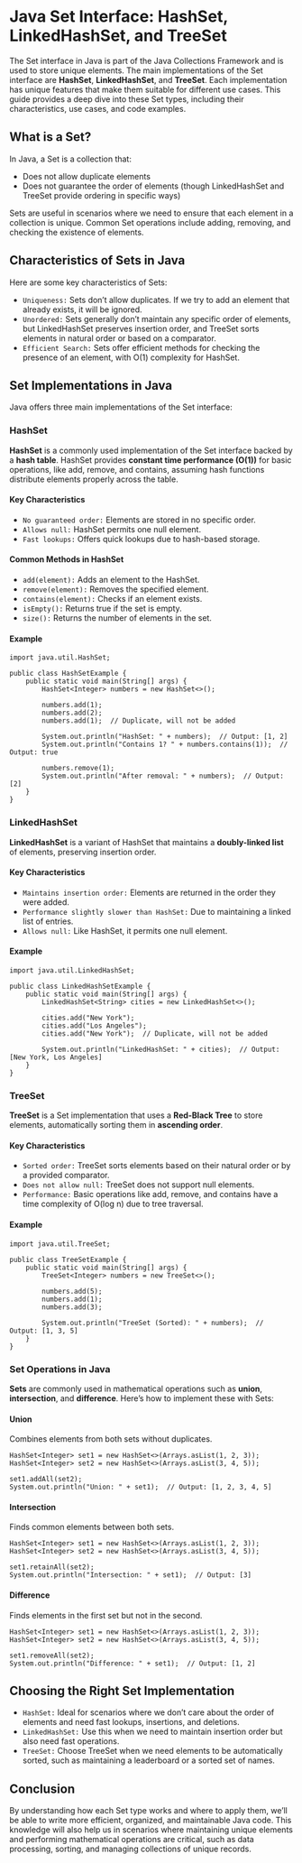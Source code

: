 # Java Set Interface: HashSet, LinkedHashSet, and TreeSet
The Set interface in Java is part of the Java Collections Framework and is used to store unique elements. The main implementations of the Set interface are **HashSet**, **LinkedHashSet**, and **TreeSet**. Each implementation has unique features that make them suitable for different use cases. This guide provides a deep dive into these Set types, including their characteristics, use cases, and code examples.

## What is a Set?
In Java, a Set is a collection that:
* Does not allow duplicate elements
* Does not guarantee the order of elements (though LinkedHashSet and TreeSet provide ordering in specific ways)

Sets are useful in scenarios where we need to ensure that each element in a collection is unique. Common Set operations include adding, removing, and checking the existence of elements.

## Characteristics of Sets in Java
Here are some key characteristics of Sets:
* `Uniqueness:` Sets don’t allow duplicates. If we try to add an element that already exists, it will be ignored.
* `Unordered:` Sets generally don’t maintain any specific order of elements, but LinkedHashSet preserves insertion order, and TreeSet sorts elements in natural order or based on a comparator.
* `Efficient Search:` Sets offer efficient methods for checking the presence of an element, with O(1) complexity for HashSet.

## Set Implementations in Java
Java offers three main implementations of the Set interface:

### HashSet
**HashSet** is a commonly used implementation of the Set interface backed by a **hash table**. HashSet provides **constant time performance (O(1))** for basic operations, like add, remove, and contains, assuming hash functions distribute elements properly across the table.

#### Key Characteristics
* `No guaranteed order:` Elements are stored in no specific order.
* `Allows null:` HashSet permits one null element.
* `Fast lookups:` Offers quick lookups due to hash-based storage.

#### Common Methods in HashSet
* `add(element):` Adds an element to the HashSet.
* `remove(element):` Removes the specified element.
* `contains(element):` Checks if an element exists.
* `isEmpty():` Returns true if the set is empty.
* `size():` Returns the number of elements in the set.

#### Example
```
import java.util.HashSet;

public class HashSetExample {
    public static void main(String[] args) {
        HashSet<Integer> numbers = new HashSet<>();
        
        numbers.add(1);
        numbers.add(2);
        numbers.add(1);  // Duplicate, will not be added

        System.out.println("HashSet: " + numbers);  // Output: [1, 2]
        System.out.println("Contains 1? " + numbers.contains(1));  // Output: true

        numbers.remove(1);
        System.out.println("After removal: " + numbers);  // Output: [2]
    }
}
```

### LinkedHashSet
**LinkedHashSet** is a variant of HashSet that maintains a **doubly-linked list** of elements, preserving insertion order.

#### Key Characteristics
* `Maintains insertion order:` Elements are returned in the order they were added.
* `Performance slightly slower than HashSet:` Due to maintaining a linked list of entries.
* `Allows null:` Like HashSet, it permits one null element.

#### Example
```
import java.util.LinkedHashSet;

public class LinkedHashSetExample {
    public static void main(String[] args) {
        LinkedHashSet<String> cities = new LinkedHashSet<>();
        
        cities.add("New York");
        cities.add("Los Angeles");
        cities.add("New York");  // Duplicate, will not be added

        System.out.println("LinkedHashSet: " + cities);  // Output: [New York, Los Angeles]
    }
}
```

### TreeSet
**TreeSet** is a Set implementation that uses a **Red-Black Tree** to store elements, automatically sorting them in **ascending order**.

#### Key Characteristics
* `Sorted order:` TreeSet sorts elements based on their natural order or by a provided comparator.
* `Does not allow null:` TreeSet does not support null elements.
* `Performance:` Basic operations like add, remove, and contains have a time complexity of O(log n) due to tree traversal.

#### Example
```
import java.util.TreeSet;

public class TreeSetExample {
    public static void main(String[] args) {
        TreeSet<Integer> numbers = new TreeSet<>();
        
        numbers.add(5);
        numbers.add(1);
        numbers.add(3);

        System.out.println("TreeSet (Sorted): " + numbers);  // Output: [1, 3, 5]
    }
}
```

### Set Operations in Java
**Sets** are commonly used in mathematical operations such as **union**, **intersection**, and **difference**. Here’s how to implement these with Sets:

#### Union
Combines elements from both sets without duplicates.
```
HashSet<Integer> set1 = new HashSet<>(Arrays.asList(1, 2, 3));
HashSet<Integer> set2 = new HashSet<>(Arrays.asList(3, 4, 5));

set1.addAll(set2);
System.out.println("Union: " + set1);  // Output: [1, 2, 3, 4, 5]
```

#### Intersection
Finds common elements between both sets.
```
HashSet<Integer> set1 = new HashSet<>(Arrays.asList(1, 2, 3));
HashSet<Integer> set2 = new HashSet<>(Arrays.asList(3, 4, 5));

set1.retainAll(set2);
System.out.println("Intersection: " + set1);  // Output: [3]
```

#### Difference
Finds elements in the first set but not in the second.
```
HashSet<Integer> set1 = new HashSet<>(Arrays.asList(1, 2, 3));
HashSet<Integer> set2 = new HashSet<>(Arrays.asList(3, 4, 5));

set1.removeAll(set2);
System.out.println("Difference: " + set1);  // Output: [1, 2]
```

## Choosing the Right Set Implementation
* `HashSet:` Ideal for scenarios where we don’t care about the order of elements and need fast lookups, insertions, and deletions.
* `LinkedHashSet:` Use this when we need to maintain insertion order but also need fast operations.
* `TreeSet:` Choose TreeSet when we need elements to be automatically sorted, such as maintaining a leaderboard or a sorted set of names.

## Conclusion
By understanding how each Set type works and where to apply them, we’ll be able to write more efficient, organized, and maintainable Java code. This knowledge will also help us in scenarios where maintaining unique elements and performing mathematical operations are critical, such as data processing, sorting, and managing collections of unique records.